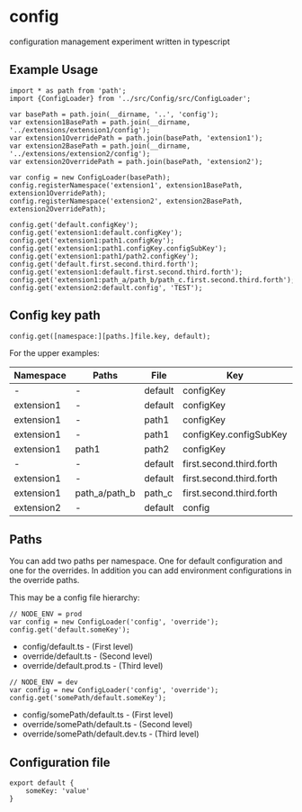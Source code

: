 # config
configuration management experiment written in typescript

## Example Usage
```
import * as path from 'path';
import {ConfigLoader} from '../src/Config/src/ConfigLoader';

var basePath = path.join(__dirname, '..', 'config');
var extension1BasePath = path.join(__dirname, '../extensions/extension1/config');
var extension1OverridePath = path.join(basePath, 'extension1');
var extension2BasePath = path.join(__dirname, '../extensions/extension2/config');
var extension2OverridePath = path.join(basePath, 'extension2');

var config = new ConfigLoader(basePath);
config.registerNamespace('extension1', extension1BasePath, extension1OverridePath);
config.registerNamespace('extension2', extension2BasePath, extension2OverridePath);

config.get('default.configKey');
config.get('extension1:default.configKey');
config.get('extension1:path1.configKey');
config.get('extension1:path1.configKey.configSubKey');
config.get('extension1:path1/path2.configKey');
config.get('default.first.second.third.forth');
config.get('extension1:default.first.second.third.forth');
config.get('extension1:path_a/path_b/path_c.first.second.third.forth');
config.get('extension2:default.config', 'TEST');
```

## Config key path
```
config.get([namespace:][paths.]file.key, default);
```

For the upper examples:


| Namespace  | Paths         | File    | Key                       | Default |
|------------|---------------|---------|---------------------------|---------|
| -          | -             | default | configKey                 | -       |
| extension1 | -             | default | configKey                 | -       |
| extension1 | -             | path1   | configKey                 | -       |
| extension1 | -             | path1   | configKey.configSubKey    | -       |
| extension1 | path1         | path2   | configKey                 | -       |
|  -         | -             | default | first.second.third.forth  | -       |
| extension1 | -             | default | first.second.third.forth  | -       |
| extension1 | path_a/path_b | path_c  | first.second.third.forth  | -       |
| extension2 | -             | default | config                    | TEST    |

## Paths
You can add two paths per namespace. One for default configuration and one for the overrides. In addition you can add environment configurations in the override paths.

This may be a config file hierarchy:

```
// NODE_ENV = prod
var config = new ConfigLoader('config', 'override');
config.get('default.someKey');
```

- config/default.ts - (First level)
- override/default.ts - (Second level)
- override/default.prod.ts - (Third level)

```
// NODE_ENV = dev
var config = new ConfigLoader('config', 'override');
config.get('somePath/default.someKey');
```

- config/somePath/default.ts - (First level)
- override/somePath/default.ts - (Second level)
- override/somePath/default.dev.ts - (Third level)

## Configuration file
```
export default {
	someKey: 'value'
}
```
